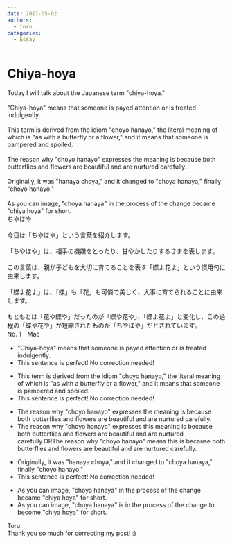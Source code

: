```yaml
---
date: 2017-05-02
authors:
  - toru
categories:
  - Essay
---
```


<h1 id="subject_show">Chiya-hoya</h1>
<div class="date" hidden>May 2, 2017 21:18</div>
<div id="post"><div id="body_show_ori">
Today I will talk about the Japanese term "chiya-hoya."<br/><br/>"Chiya-hoya" means that someone is payed attention or is treated indulgently.<br/><br/>This term is derived from the idiom "choyo hanayo," the literal meaning of which is "as with a butterfly or a flower," and it means that someone is pampered and spoiled.<br/><br/>The reason why "choyo hanayo" expresses the meaning is because both butterflies and flowers are beautiful and are nurtured carefully.<br/><br/>Originally, it was "hanaya choya," and it changed to "choya hanaya," finally "choyo hanayo."<br/><br/>As you can image, "choya hanaya" in the process of the change became "chiya hoya" for short.
</div></div>

<!-- more -->

<div id="post_ja"><div id="body_show_mo">
ちやほや<br/><br/>今日は「ちやほや」という言葉を紹介します。<br/><br/>「ちやほや」は、相手の機嫌をとったり、甘やかしたりするさまを表します。<br/><br/>この言葉は、親が子どもを大切に育てることを表す「蝶よ花よ」という慣用句に由来します。<br/><br/>「蝶よ花よ」は、「蝶」も「花」も可憐で美しく、大事に育てられることに由来します。<br/><br/>もともとは「花や蝶や」だったのが「蝶や花や」、「蝶よ花よ」と変化し、この過程の「蝶や花や」が短縮されたものが「ちやほや」だとされています。
</div></div>
<div id="block"><div class="first_name"> No. 1　<span class="just_name">Mac</span></div><div id="block2">
<ul class="correction_field">
<li class="incorrect">"Chiya-hoya" means that someone is payed attention or is treated indulgently.</li>
<li class="corrected perfect">This sentence is perfect! No correction needed!</li>
</ul>
<ul class="correction_field">
<li class="incorrect">This term is derived from the idiom "choyo hanayo," the literal meaning of which is "as with a butterfly or a flower," and it means that someone is pampered and spoiled.</li>
<li class="corrected perfect">This sentence is perfect! No correction needed!</li>
</ul>
<ul class="correction_field">
<li class="incorrect">The reason why "choyo hanayo" expresses the meaning is because both butterflies and flowers are beautiful and are nurtured carefully.</li>
<li class="corrected correct">
The reason why "choyo hanayo" expresses <span class="f_red">this </span>meaning is because both butterflies and flowers are beautiful and are nurtured carefully.ORThe reason why "choyo hanayo" <span class="f_red">means this </span>is because both butterflies and flowers are beautiful and are nurtured carefully.
</li>
</ul>
<ul class="correction_field">
<li class="incorrect">Originally, it was "hanaya choya," and it changed to "choya hanaya," finally "choyo hanayo."</li>
<li class="corrected perfect">This sentence is perfect! No correction needed!</li>
</ul>
<ul class="correction_field">
<li class="incorrect">As you can image, "choya hanaya" in the process of the change became "chiya hoya" for short.</li>
<li class="corrected correct">
As you can image, "choya hanaya" <span class="f_blue">is </span>in the process of the change <span class="f_blue">to</span> bec<span class="f_red">o</span>me "chiya hoya" for short.
</li>
</ul>
</div><div class="name"><span class="just_name">Toru</span><br>
Thank you so much for correcting my post! :)
</div>
</div>
